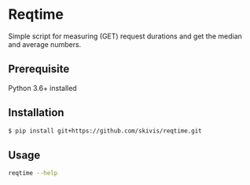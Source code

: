 # Reqtime
Simple script for measuring (GET) request durations and get the median and average numbers.

## Prerequisite

Python 3.6+ installed

## Installation

```sh
$ pip install git+https://github.com/skivis/reqtime.git
```

## Usage
```sh
reqtime --help
```